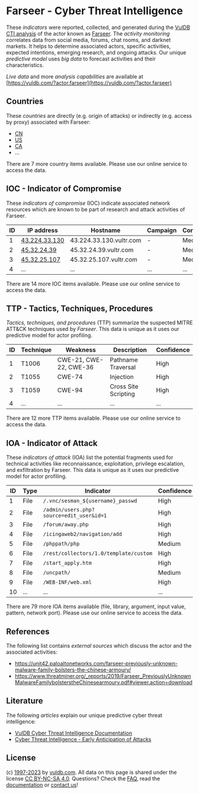 # Farseer - Cyber Threat Intelligence

These _indicators_ were reported, collected, and generated during the [VulDB CTI analysis](https://vuldb.com/?kb.cti) of the actor known as [Farseer](https://vuldb.com/?actor.farseer). The _activity monitoring_ correlates data from social media, forums, chat rooms, and darknet markets. It helps to determine associated actors, specific activities, expected intentions, emerging research, and ongoing attacks. Our unique _predictive model_ uses _big data_ to forecast activities and their characteristics.

_Live data_ and more _analysis capabilities_ are available at [https://vuldb.com/?actor.farseer](https://vuldb.com/?actor.farseer)

## Countries

These _countries_ are directly (e.g. origin of attacks) or indirectly (e.g. access by proxy) associated with Farseer:

* [CN](https://vuldb.com/?country.cn)
* [US](https://vuldb.com/?country.us)
* [CA](https://vuldb.com/?country.ca)
* ...

There are 7 more country items available. Please use our online service to access the data.

## IOC - Indicator of Compromise

These _indicators of compromise_ (IOC) indicate associated network resources which are known to be part of research and attack activities of Farseer.

ID | IP address | Hostname | Campaign | Confidence
-- | ---------- | -------- | -------- | ----------
1 | [43.224.33.130](https://vuldb.com/?ip.43.224.33.130) | 43.224.33.130.vultr.com | - | Medium
2 | [45.32.24.39](https://vuldb.com/?ip.45.32.24.39) | 45.32.24.39.vultr.com | - | Medium
3 | [45.32.25.107](https://vuldb.com/?ip.45.32.25.107) | 45.32.25.107.vultr.com | - | Medium
4 | ... | ... | ... | ...

There are 14 more IOC items available. Please use our online service to access the data.

## TTP - Tactics, Techniques, Procedures

_Tactics, techniques, and procedures_ (TTP) summarize the suspected MITRE ATT&CK techniques used by _Farseer_. This data is unique as it uses our predictive model for actor profiling.

ID | Technique | Weakness | Description | Confidence
-- | --------- | -------- | ----------- | ----------
1 | T1006 | CWE-21, CWE-22, CWE-36 | Pathname Traversal | High
2 | T1055 | CWE-74 | Injection | High
3 | T1059 | CWE-94 | Cross Site Scripting | High
4 | ... | ... | ... | ...

There are 12 more TTP items available. Please use our online service to access the data.

## IOA - Indicator of Attack

These _indicators of attack_ (IOA) list the potential fragments used for technical activities like reconnaissance, exploitation, privilege escalation, and exfiltration by Farseer. This data is unique as it uses our predictive model for actor profiling.

ID | Type | Indicator | Confidence
-- | ---- | --------- | ----------
1 | File | `/.vnc/sesman_${username}_passwd` | High
2 | File | `/admin/users.php?source=edit_user&id=1` | High
3 | File | `/forum/away.php` | High
4 | File | `/icingaweb2/navigation/add` | High
5 | File | `/phppath/php` | Medium
6 | File | `/rest/collectors/1.0/template/custom` | High
7 | File | `/start_apply.htm` | High
8 | File | `/uncpath/` | Medium
9 | File | `/WEB-INF/web.xml` | High
10 | ... | ... | ...

There are 79 more IOA items available (file, library, argument, input value, pattern, network port). Please use our online service to access the data.

## References

The following list contains _external sources_ which discuss the actor and the associated activities:

* https://unit42.paloaltonetworks.com/farseer-previously-unknown-malware-family-bolsters-the-chinese-armoury/
* https://www.threatminer.org/_reports/2019/Farseer_PreviouslyUnknownMalwareFamilybolsterstheChinesearmoury.pdf#viewer.action=download

## Literature

The following _articles_ explain our unique predictive cyber threat intelligence:

* [VulDB Cyber Threat Intelligence Documentation](https://vuldb.com/?kb.cti)
* [Cyber Threat Intelligence - Early Anticipation of Attacks](https://www.scip.ch/en/?labs.20201022)

## License

(c) [1997-2023](https://vuldb.com/?kb.changelog) by [vuldb.com](https://vuldb.com/?kb.about). All data on this page is shared under the license [CC BY-NC-SA 4.0](https://creativecommons.org/licenses/by-nc-sa/4.0/). Questions? Check the [FAQ](https://vuldb.com/?kb.faq), read the [documentation](https://vuldb.com/?kb) or [contact us](https://vuldb.com/?contact)!
